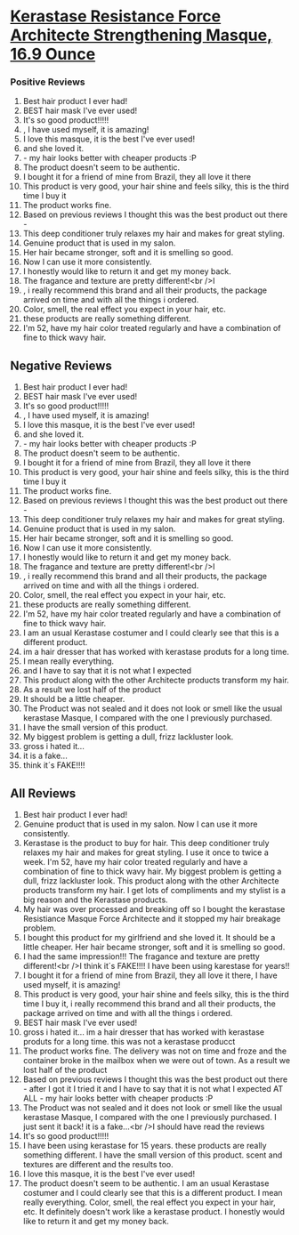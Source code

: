 # [Kerastase Resistance Force Architecte Strengthening Masque, 16.9 Ounce](https://products.checkmycream.com/products/Kerastase-Resistance-Force-Architecte-Strengthening-Masque-16.9-Ounce.html)

### Positive Reviews

<ol>
      <li>Best hair product I ever had!</li>
      <li>BEST hair mask I&#x27;ve ever used!</li>
      <li>It&#x27;s so good product!!!!!</li>
      <li>, I have used myself, it is amazing!</li>
      <li>I love this masque, it is the best I&#x27;ve ever used!</li>
      <li>and she loved it.</li>
      <li>- my hair looks better with cheaper products :P</li>
      <li>The product doesn&#x27;t seem to be authentic.</li>
      <li>I bought it for a friend of mine from Brazil, they all love it there</li>
      <li>This product is very good, your hair shine and feels silky, this is the third time I buy it</li>
      <li>The product works fine.</li>
      <li>Based on previous reviews I thought this was the best product out there -</li>
      <li>This deep conditioner truly relaxes my hair and makes for great styling.  </li>
      <li>Genuine product that is used in my salon.</li>
      <li>Her hair became stronger, soft and it is smelling so good.</li>
      <li>Now I can use it more consistently.</li>
      <li>I honestly would like to return it and get my money back.</li>
      <li>The fragance and texture are pretty different!&lt;br /&gt;I</li>
      <li>, i really recommend this brand and all their products, the package arrived on time and with all the things i ordered.</li>
      <li>Color, smell, the real effect you expect in your hair, etc.</li>
      <li>these products are really something different.  </li>
      <li>I&#x27;m 52, have my hair color treated regularly and have a combination of fine to thick wavy hair.  </li>
</ol>


<h2>Negative Reviews</h2>
<ol>
<li> Best hair product I ever had!</li>
<li> BEST hair mask I&#x27;ve ever used!</li>
<li> It&#x27;s so good product!!!!!</li>
<li> , I have used myself, it is amazing!</li>
<li> I love this masque, it is the best I&#x27;ve ever used!</li>
<li> and she loved it.</li>
<li> - my hair looks better with cheaper products :P</li>
<li> The product doesn&#x27;t seem to be authentic.</li>
<li> I bought it for a friend of mine from Brazil, they all love it there</li>
<li> This product is very good, your hair shine and feels silky, this is the third time I buy it</li>
<li> The product works fine.</li>
<li> Based on previous reviews I thought this was the best product out there -</li>
<li> This deep conditioner truly relaxes my hair and makes for great styling.  </li>
<li> Genuine product that is used in my salon.</li>
<li> Her hair became stronger, soft and it is smelling so good.</li>
<li> Now I can use it more consistently.</li>
<li> I honestly would like to return it and get my money back.</li>
<li> The fragance and texture are pretty different!&lt;br /&gt;I</li>
<li> , i really recommend this brand and all their products, the package arrived on time and with all the things i ordered.</li>
<li> Color, smell, the real effect you expect in your hair, etc.</li>
<li> these products are really something different.  </li>
<li> I&#x27;m 52, have my hair color treated regularly and have a combination of fine to thick wavy hair.  </li>
<li> I am an usual Kerastase costumer and I could clearly see that this is a different product.</li>
<li> im a hair dresser that has worked with kerastase produts for a long time.</li>
<li> I mean really everything.</li>
<li> and I have to say that it is not what I expected</li>
<li> This product along with the other Architecte products transform my hair.  </li>
<li> As a result we lost half of the product</li>
<li> It should be a little cheaper.</li>
<li> The Product was not sealed and it does not look or smell like the usual kerastase Masque, I compared with the one I previously purchased.  </li>
<li> I have the small version of this product.</li>
<li> My biggest problem is getting a dull, frizz lackluster look.  </li>
<li> gross i hated it...</li>
<li> it is a fake...</li>
<li> think it´s FAKE!!!!</li>
</ol>

<h2>All Reviews</h2>

<ol>
    <li> Best hair product I ever had!</li>
    <li> Genuine product that is used in my salon. Now I can use it more consistently.</li>
    <li> Kerastase is the product to buy for hair.  This deep conditioner truly relaxes my hair and makes for great styling.  I use it once to twice a week.  I&#x27;m 52, have my hair color treated regularly and have a combination of fine to thick wavy hair.  My biggest problem is getting a dull, frizz lackluster look.  This product along with the other Architecte products transform my hair.  I get lots of compliments and my stylist is a big reason and the Kerastase products.</li>
    <li> My hair was over processed and breaking off so I bought the kerastase Resistiance Masque Force Architecte and it stopped my hair breakage problem.</li>
    <li> I bought this product for my girlfriend and she loved it. It should be a little cheaper. Her hair became stronger, soft and it is smelling so good.</li>
    <li> I had the same impression!!! The fragance and texture are pretty different!&lt;br /&gt;I think it´s FAKE!!!! I have been using karestase for years!!</li>
    <li> I bought it for a friend of mine from Brazil, they all love it there, I have used myself, it is amazing!</li>
    <li> This product is very good, your hair shine and feels silky, this is the third time I buy it, i really recommend this brand and all their products, the package arrived on time and with all the things i ordered.</li>
    <li> BEST hair mask I&#x27;ve ever used!</li>
    <li> gross i hated it... im a hair dresser that has worked with kerastase produts for a long time. this was not a kerastase producct</li>
    <li> The product works fine. The delivery was not on time and froze and the container broke in the mailbox when we were out of town. As a result we lost half of the product</li>
    <li> Based on previous reviews I thought this was the best product out there - after I got it I tried it and I have to say that it is not what I expected AT ALL - my hair looks better with cheaper products :P</li>
    <li> The Product was not sealed and it does not look or smell like the usual kerastase Masque, I compared with the one I previously purchased.  I just sent it back! it is a fake...&lt;br /&gt;I should have read the reviews</li>
    <li> It&#x27;s so good product!!!!!</li>
    <li> I have been using kerastase for 15 years. these products are really something different.  I have the small version of this product. scent and textures are different and the results too.</li>
    <li> I love this masque, it is the best I&#x27;ve ever used!</li>
    <li> The product doesn&#x27;t seem to be authentic. I am an usual Kerastase costumer and I could clearly see that this is a different product. I mean really everything. Color, smell, the real effect you expect in your hair, etc. It definitely doesn&#x27;t work like a kerastase product. I honestly would like to return it and get my money back.</li>
</ol>




